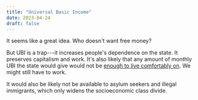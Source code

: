 ```yaml
---
title: "Universal Basic Income"
date: 2023-04-24
draft: false
---
```


It seems like a great idea.
Who doesn't want free money?

But UBI is a trap---it increases people's dependence on the state.
It preserves capitalism and work.
It's also likely that any amount of monthly UBI
the state would give would not be [enough to live comfortably on](/simple-living).
We might still have to work.

It would also be likely not be available to asylum seekers
and illegal immigrants,
which only widens the socioeconomic class divide.
